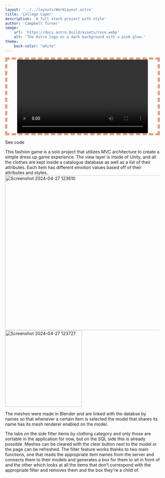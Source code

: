 ```yaml
---
layout: '../../layouts/WorkLayout.astro'
title: 'College Caper'
description: 'A full stack project with style'
author: 'Campbell Turner'
image:
    url: 'https://docs.astro.build/assets/rose.webp'
    alt: 'The Astro logo on a dark background with a pink glow.'
theme:
    back-color: "white"
---
```


<style is:global>
    div{
        background-color: var(back-color);

    }
    h4{
        color: rgb(228, 157, 126);
        margin-bottom: -.5ch;
        text-align: center;
    }
</style>

<p style="border-color: rgb(228, 157, 126); border-width: 7px; border-style: dashed;  text-align: center">
    <video width="426" height="240" controls>
        <source src="/College Caper Vid.mp4" type="video/mp4">
    </video>
    <p>
    </p>
    See code <a style="color: white"href='https://github.com/ArtofGaming/College-Caper'>here</a>

</p>
This fashion game is a solo project that utilizes MVC architecture to create a simple dress up game experience. The view layer is inside of Unity, and all the clothes are kept inside a catalogue database as well as a list of their attributes. Each item has different emotion values based off of their attributes and styles.

<img width="506" alt="Screenshot 2024-04-27 123610" src="/database1.png">

<img width="250" alt="Screenshot 2024-04-27 123727" src="/database-table2.png">

The meshes were made in Blender and are linked with the databse by names so that whenever a certain item is selected the model that shares its name has its mesh renderer enabled on the model. 

The tabs on the side filter items by clothing category and only those are sortable in the application for now, but on the SQL side this is already possible. Meshes can be cleared with the clear button next to the model or the page can be refreshed. The filter feature works thanks to two main functions, one that reads the appropriate item names from the server and connects them to their models and generates a box for them to sit in front of and the other which looks at all the items that don't correspond with the appropriate filter and removes them and the box they're a child of.
